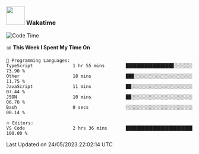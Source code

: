 ### <img src="https://media.giphy.com/media/VgCDAzcKvsR6OM0uWg/giphy.gif" width="50"> Wakatime

  <!--START_SECTION:waka-->
![Code Time](http://img.shields.io/badge/Code%20Time-1%2C411%20hrs%2052%20mins-blue)

📊 **This Week I Spent My Time On** 

```text
💬 Programming Languages: 
TypeScript               1 hr 55 mins        ██████████████████░░░░░░░   73.90 % 
Other                    18 mins             ███░░░░░░░░░░░░░░░░░░░░░░   11.75 % 
JavaScript               11 mins             ██░░░░░░░░░░░░░░░░░░░░░░░   07.44 % 
JSON                     10 mins             ██░░░░░░░░░░░░░░░░░░░░░░░   06.78 % 
Bash                     0 secs              ░░░░░░░░░░░░░░░░░░░░░░░░░   00.14 % 

🔥 Editors: 
VS Code                  2 hrs 36 mins       █████████████████████████   100.00 % 
```


 Last Updated on 24/05/2023 22:02:14 UTC
<!--END_SECTION:waka-->
